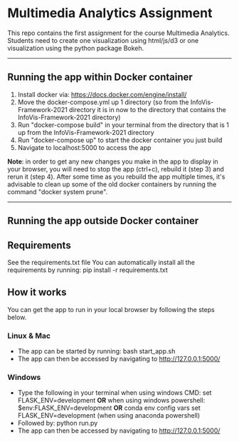 # Multimedia Analytics Assignment #

This repo contains the first assignment for the course Multimedia Analytics. Students need to create one visualization using html/js/d3 or one visualization using the python package Bokeh.


---

## Running the app within Docker container ##

1) Install docker via: https://docs.docker.com/engine/install/
2) Move the docker-compose.yml up 1 directory (so from the InfoVis-Framework-2021 directory it is in now to the directory that contains the InfoVis-Framework-2021 directory)
3) Run "docker-compose build" in your terminal from the directory that is 1 up from the InfoVis-Framework-2021 directory
4) Run "docker-compose up" to start the docker container you just build
5) Navigate to localhost:5000 to access the app

**Note**: in order to get any new changes you make in the app to display in your browser, you will need to stop the app (ctrl+c), rebuild it (step 3) and rerun it (step 4). After some time as you rebuild the app multiple times, it's advisable to clean up some of the old docker containers by running the command "docker system prune".

---

## Running the app outside Docker container ##


## Requirements ##

See the requirements.txt file
You can automatically install all the requirements by running: pip install -r requirements.txt

## How it works ##

You can get the app to run in your local browser by following the steps below.

### Linux & Mac ###

* The app can be started by running: bash start_app.sh
* The app can then be accessed by navigating to http://127.0.0.1:5000/

### Windows ###

* Type the following in your terminal when using windows CMD: set FLASK_ENV=development **OR** when using windows powershell: $env:FLASK_ENV=development **OR** conda env config vars set FLASK_ENV=development (when using anaconda powershell)
* Followed by: python run.py
* The app can then be accessed by navigating to http://127.0.0.1:5000/

